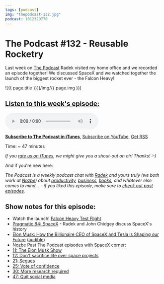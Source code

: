 ```yaml
---
tags: [podcast]
img: "thepodcast-132.jpg"
podcast: 1012329770
---
```


# The Podcast #132 - Reusable Rocketry

Last week on [The Podcast][p] Radek visited my home office and we recorded an episode together! We discussed SpaceX and we watched together the launch of the biggest rocket ever - the Falcon Heavy!

<!--More-->

![{{ page.title }}](/img/{{ page.img }})

## [Listen to this week's episode:][e]

<audio controls>
<source src="https://files.nozbe.com/podcast/132.mp3" type="audio/mpeg">
</audio>

**[Subscribe to The Podcast in iTunes][i]**, [Subscribe on YouTube][y], [Get RSS][rss]

Time: ~ 47 minutes

*If you [rate us on iTunes][i], we might give you a shout-out on air! Thanks! :-)*

And if you're new here:

*The Podcast is a weekly podcast chat with [Radek][r] and yours truly (we both work at [Nozbe][n]) about [productivity](/productivity), [business](/business), [books](/books), and whatever else comes to mind… - if you liked this episode, make sure to [check out past episodes](/podcast).*

## Show notes for this episode:

  * Watch the launch! [Falcon Heavy Test Flight](https://www.youtube.com/watch?v=wbSwFU6tY1c)
  * [Pragmatic 84: SpaceX](http://engineered.network/pragmatic/episode-84-space-x) - Radek and John Chidgey discuss SpaceX's history
  * [Elon Musk: How the Billionaire CEO of SpaceX and Tesla is Shaping our Future](https://www.amazon.com/Elon-Musk-Billionaire-SpaceX-Shaping-ebook/dp/B00SIDCSWY/) ([audible](https://www.audible.com/pd/Bios-Memoirs/Elon-Musk-Audiobook/B00UX8ODPM))
  * [Nozbe](https://nozbe.com/)
Past The Podcast episodes with SpaceX corner:
  * [11: The Elon Musk Show](http://thepodcast.fm/episodes/11)
  * [12: Don't sacrifice life over space projects](http://thepodcast.fm/episodes/12)
  * [21: Segues](http://thepodcast.fm/episodes/21)
  * [25: Vote of confidence](https://thepodcast.fm/episodes/25)
  * [30: More research required](http://thepodcast.fm/episodes/30)
  * [47: Quit social media](http://thepodcast.fm/episodes/47)

[y]: https://michael.gratis/thepodcastyt
[rss]: http://thepodcast.fm/episodes?format=RSS
[e]: http://thepodcast.fm/episodes/132

[p]: https://michael.gratis/thepodcastfm
[n]: https://nozbe.com/?a=mike
[r]: https://michael.gratis/radex
[i]: https://michael.gratis/thepodcast
[o]: https://michael.gratis/ipadonly

